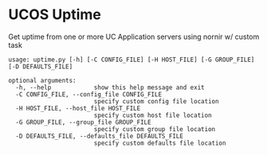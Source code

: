 # UCOS Uptime
Get uptime from one or more UC Application servers using nornir w/ custom task 

```
usage: uptime.py [-h] [-C CONFIG_FILE] [-H HOST_FILE] [-G GROUP_FILE] [-D DEFAULTS_FILE]

optional arguments:
  -h, --help            show this help message and exit
  -C CONFIG_FILE, --config_file CONFIG_FILE
                        specify custom config file location
  -H HOST_FILE, --host_file HOST_FILE
                        specify custom host file location
  -G GROUP_FILE, --group_file GROUP_FILE
                        specify custom group file location
  -D DEFAULTS_FILE, --defaults_file DEFAULTS_FILE
                        specify custom defaults file location
```